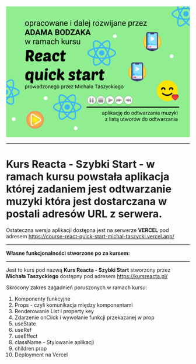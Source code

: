 ![image](image.svg)

---
# **Kurs Reacta - Szybki Start** - w ramach kursu powstała aplikacja której zadaniem jest odtwarzanie muzyki która jest dostarczana w postali adresów URL z serwera.

Ostateczna wersja aplikacji dostępna jest na serwerze **VERCEL** pod adresem https://course-react-quick-start-michal-taszycki.vercel.app/

---
**Własne funkcjonalności stworzone po za kursem:**

***
Jest to kurs pod nazwą **Kurs Reacta - Szybki Start** stworzony przez **Michała Taszyckiego** dostępny pod adresem https://kursreacta.pl/

Skrócony zakres zagadnień poruszonych w ramach kursu:
1. Komponenty funkcyjne
2. Props - czyli komunikacja między komponentami
3. Renderowanie List i property key
4. Zdarzenie onClick i wywołanie funkcji przekazanej w prop
5. useState
6. useRef
7. useEffect
8. className - Stylowanie aplikacji
9. children prop
10. Deployment na Vercel